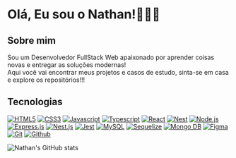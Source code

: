 
# Olá, Eu sou o Nathan!👋🏼😎

## Sobre mim
Sou um Desenvolvedor FullStack Web apaixonado por aprender coisas novas e entregar as soluções modernas! <br> Aqui você vai encontrar meus projetos e casos de estudo, sinta-se em casa e explore os repositórios!!!

## Tecnologias
[![HTML5](https://skillicons.dev/icons?i=html)]()
[![CSS3](https://skillicons.dev/icons?i=css)]()
[![Javascript](https://skillicons.dev/icons?i=js)]()
[![Typescript](https://skillicons.dev/icons?i=ts)]()
[![React](https://skillicons.dev/icons?i=react)]()
[![Nest](https://skillicons.dev/icons?i=nextjs)]()
[![Node.js](https://skillicons.dev/icons?i=nodejs)]() 
[![Express.js](https://skillicons.dev/icons?i=express)]()
[![Nest.js](https://skillicons.dev/icons?i=nest)]()
[![Jest](https://skillicons.dev/icons?i=jest)]()
[![MySQL](https://skillicons.dev/icons?i=mysql)]()
[![Sequelize](https://skillicons.dev/icons?i=sequelize)]()
[![Mongo DB](https://skillicons.dev/icons?i=mongodb)]()
[![Figma](https://skillicons.dev/icons?i=figma)]()
[![Git](https://skillicons.dev/icons?i=git)]()
[![Github](https://skillicons.dev/icons?i=github)]()

![Nathan's GitHub stats](https://github-readme-stats.vercel.app/api?username=nika565&show_icons=true&theme=dracula)
